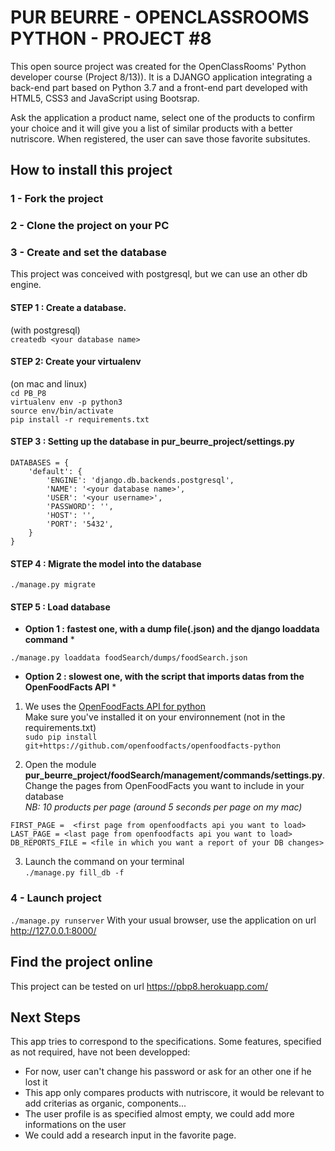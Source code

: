 # PUR BEURRE - OPENCLASSROOMS PYTHON - PROJECT #8
This open source project was created for the OpenClassRooms' Python developer course (Project 8/13)).
It is a DJANGO application integrating a back-end part based on Python 3.7 and a front-end part developed with HTML5, CSS3 and JavaScript using Bootsrap.

Ask the application a product name, select one of the products to confirm your choice and it will give you a list of similar products with a better nutriscore.
When registered, the user can save those favorite subsitutes.

## How to install this project

### 1 - Fork the project
### 2 - Clone the project on your PC
### 3 - Create and set the database
This project was conceived with postgresql, but we can use an other db engine.

#### STEP 1 : Create a database.
(with postgresql)<br/>
`createdb <your database name>`

#### STEP 2: Create your virtualenv
(on mac and linux)<br/>
`cd PB_P8`<br/>
`virtualenv env -p python3`<br/>
`source env/bin/activate`<br/>
`pip install -r requirements.txt`<br/>

#### STEP 3 : Setting up the database in pur_beurre_project/settings.py
```
DATABASES = {
    'default': {
        'ENGINE': 'django.db.backends.postgresql',
        'NAME': '<your database name>',
        'USER': '<your username>',
        'PASSWORD': '',
        'HOST': '',
        'PORT': '5432',
    }
}
```

#### STEP 4 : Migrate the model into the database
`./manage.py migrate`

#### STEP 5 : Load database

  * **Option 1 : fastest one, with a dump file(.json) and the django loaddata command** *

`./manage.py loaddata foodSearch/dumps/foodSearch.json`

  * **Option 2 : slowest one, with the script that imports datas from the OpenFoodFacts API** *

1. We uses the [OpenFoodFacts API for python](https://github.com/openfoodfacts/openfoodfacts-python)<br/>
Make sure you've installed it on your environnement (not in the requirements.txt)<br/>
`sudo pip install git+https://github.com/openfoodfacts/openfoodfacts-python`<br/>

2. Open the module **pur_beurre_project/foodSearch/management/commands/settings.py**.<br/>
Change the pages from OpenFoodFacts you want to include in your database<br/>
*NB: 10 products per page (around 5 seconds per page on my mac)*
```
FIRST_PAGE =  <first page from openfoodfacts api you want to load>
LAST_PAGE = <last page from openfoodfacts api you want to load>
DB_REPORTS_FILE = <file in which you want a report of your DB changes>
```
3. Launch the command on your terminal<br/>
`./manage.py fill_db -f`


### 4 - Launch project
`./manage.py runserver`
With your usual browser, use the application on url http://127.0.0.1:8000/

## Find the project online

This project can be tested on url https://pbp8.herokuapp.com/

## Next Steps
This app tries to correspond to the specifications. Some features, specified as not required, have not been developped:
* For now, user can't change his password or ask for an other one if he lost it
* This app only compares products with nutriscore, it would be relevant to add criterias as organic, components...
* The user profile is as specified almost empty, we could add more informations on the user
* We could add a research input in the favorite page.
